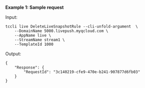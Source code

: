 **Example 1: Sample request**



Input: 

```
tccli live DeleteLiveSnapshotRule --cli-unfold-argument  \
    --DomainName 5000.livepush.myqcloud.com \
    --AppName live \
    --StreamName stream1 \
    --TemplateId 1000
```

Output: 
```
{
    "Response": {
        "RequestId": "3c140219-cfe9-470e-b241-907877d6fb03"
    }
}
```

